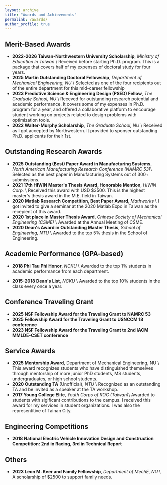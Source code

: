 ```yaml
---
layout: archive
title: "Awards and Achievements"
permalink: /awards/
author_profile: true
---
```


## Merit-Based Awards
* **2022-2026 Taiwan-Northwestern University Scholarship**, _Ministry of Education in Taiwan_ \\
Received before starting Ph.D. program. This is a package that covers half of my expenses of doctoral study for four years. 
* **2025 Martin Outstanding Doctoral Fellowship**, _Department of Mechanical Engineering, NU_ \\
Selected as one of the four recipients out of the entire department for this mid-career fellowship
* **2023 Predictive Science & Engineering Design (PSED) Fellow**, _The Graduate School, NU_ \\
Receved for outstanding research potential and academic performance. It covers some of my expenses in Ph.D. program for a year, and offered a collaborative platform to encourage student working on projects related to design problems with optimization tools. 
* **2022 Walter-Murphy Scholarship**, _The Graduate School, NU_ \\
Received as I got accepted by Northwestern. It provided to sponser outstanding Ph.D. applicants for their 1st. 

## Outstanding Research Awards
* **2025 Outstanding (Best) Paper Award in Manufacturing Systems**, _North American Manufacturing Research Conference (NAMRC 53)_\\
Selected as the best paper in Manufacturing Systems out of 300+ submissions.
* **2021 17th HIWIN Master's Thesis Award, Honorable Mention**, _HIWIN Corp._ \\
Received this award with USD $3500. This is the highest master's thesis award in the M.E. field in Taiwan. 
* **2020 Matlab Research Competition, Best Paper Award**, _Mathworks_ \\
I got invited to give a seminar at the 2020 Matlab Expo in Taiwan as the recepient of this award. 
* **2020 1st place in Master Thesis Award**, _Chinese Society of Mechanical Engineering (CSME)_ \\
Awarded at the Annual Meeting of CSME.
* **2020 Dean's Award in Outstanding Master Thesis**, _School of Engineering, NTU_ \\
Awarded to the top 5% thesis in the School of Engineering. 

## Academic Performance (GPA-based)
* **2018 Phi Tau Phi Honor**, _NCKU_ \\
Awarded to the top 1% students in academic performance from each department.

* **2015-2018 Dean's List**, _NCKU_ \\
Awarded to the top 10% students in the class every once a year.

## Conference Traveling Grant
* **2025 NSF Fellowship Award for the Traveling Grant to NAMRC 53**
* **2025 Fellowship Award for the Traveling Grant to USNCCM 18 conference**
* **2023 NSF Fellowship Award for the Traveling Grant to 2nd IACM MMLDE-CSET conference**

## Service Awards
* **2025 Mentorship Award**, Department of Mechanical Engineering, NU \\
 This award recognizes students who have distinguished themselves through mentorship of more junior PhD students, MS students, undergraduates, or high school students.
* **2020 Outstanding TA** (Unofficial), _NTU_ \\
Recognized as an outstanding TA and be invited as a speaker at the TA workshop.
* **2017 Young College Elite**, _Youth Corps of ROC (Taiwan)_\\
Awarded to students with sigificant contributions to the campus. I received this award for my services in student organizations. I was also the representitive of Tainan City. 

## Engineering Competitions
* **2018 National Electric Vehicle Innovation Design and Construction Competition: 2nd in Racing, 3rd in Technical Report**

## Others
* **2023 Leon M. Keer and Family Fellowship**, _Department of MechE, NU_ \\
A scholarship of $2500 to support family needs.
